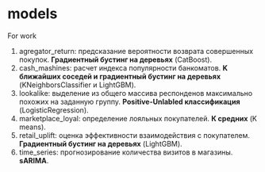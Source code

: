 # models
For work

1. agregator_return: предсказание вероятности возврата совершенных покупок. **Градиентный бустинг на деревьях** (CatBoost).
2. cash_mashines: расчет индекса популярности банкоматов. **K ближайших соседей и градиентный бустинг на деревьях** (KNeighborsClassifier и LightGBM). 
3. lookalike: выделение из общего массива респонденов максимально похожих на заданную группу. **Positive-Unlabled классификация** (LogisticRegression). 
4. marketplace_loyal: определение лояльных покупателей. **К средних** (K means).
5. retail_uplift: оценка эффективности взаимодействия с покупателем. **Градиентный бустинг на деревьях** (LightGBM). 
6. time_series: прогнозирование количества визитов в магазины. **sARIMA**. 
